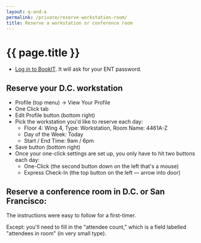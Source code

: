 ```yaml
---
layout: q-and-a
permalink: /private/reserve-workstation-room/
title: Reserve a workstation or conference room
---
```

# {{ page.title }}



* [Log in to BookIT](https://bookit.gsa.gov/mobile/auth/spnego/spnegoLogin.jsp). It will ask for your ENT password.

## Reserve your D.C. workstation

* Profile (top menu) -> View Your Profile
* One Click tab
* Edit Profile button (bottom right)
* Pick the workstation you'd like to reserve each day:
    * Floor 4: Wing 4, Type: Workstation, Room Name: 4461A-Z
    * Day of the Week: Today
    * Start / End Time: 9am / 6pm
* Save button (bottom right)
* Once your one-click settings are set up, you only have to hit two buttons each day:
    * One-Click (the second button down on the left that's a mouse)
    * Express Check-In (the top button on the left — arrow into door)

## Reserve a conference room in D.C. or San Francisco:
 
The instructions were easy to follow for a first-timer. 

Except: you'll need to fill in the "attendee count," which is a field labelled "attendees in room" (in very small type). 
